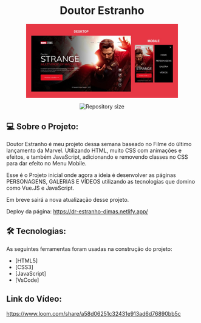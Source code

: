 <h1 align="center">
    Doutor Estranho
</h1>

<p align="center" style="display: flex; align-items: flex-start; justify-content: center;">
  <img alt="PROJECT" title="#PROJECT" src="https://github.com/dimascapelari/dr-strange/blob/main/img/DrEstranho-menor.jpg" width="400px">
</p>

<p align="center">
  <img alt="Repository size" src="https://img.shields.io/static/v1?label=Last%20commit&message=May&color=red&style=for-the-badge&logo=Slack">
</p>

## 💻 Sobre o Projeto:

Doutor Estranho é meu projeto dessa semana baseado no Filme do último lançamento da Marvel. Utilizando HTML, muito CSS com animações e efeitos, e também JavaScript, adicionando e removendo classes no CSS para dar efeito no Menu Mobile.

Esse é o Projeto inicial onde agora a ideia é desenvolver as páginas PERSONAGENS, GALERIAS E VÍDEOS utilizando as tecnologias que domino como Vue.JS e JavaScript.

Em breve sairá a nova atualização desse projeto.

Deploy da página: https://dr-estranho-dimas.netlify.app/


## 🛠 Tecnologias:

As seguintes ferramentas foram usadas na construção do projeto:

- [HTML5]
- [CSS3]
- [JavaScript]
- [VsCode]


## Link do Vídeo:

https://www.loom.com/share/a58d06251c32431e913ad6d76890bb5c

